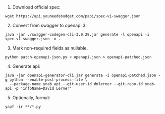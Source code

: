 1. Download official spec:

```
wget https://api.youneedabudget.com/papi/spec-v1-swagger.json
```

2. Convert from swagger to openapi 3:

```
java -jar ./swagger-codegen-cli-3.0.29.jar generate -l openapi -i spec-v1-swagger.json -o .
```

3. Mark non-required fields as nullable.

```
python patch-openapi-json.py < openapi.json > openapi-patched.json
```

4. Generate api:

```
java -jar openapi-generator-cli.jar generate -i openapi-patched.json -g python --enable-post-process-file \
  --package-name ynab_api --git-user-id dmlerner --git-repo-id ynab-api -p 'infoName=David Lerner'
```

5. Optionally, format:

```
yapf -ir **/*.py
```
